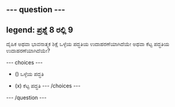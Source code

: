 --- question ---
---
legend: ಪ್ರಶ್ನೆ 8 ರಲ್ಲಿ 9
---

ದೈಹಿಕ ಅಥವಾ ಭಾವನಾತ್ಮಕ ಶಿಕ್ಷೆ ಒಳ್ಳೆಯ ಪದ್ಧತಿಯ ಉದಾಹರಣೆಯಾಗಿದೆಯೇ ಅಥವಾ ಕೆಟ್ಟ ಪದ್ಧತಿಯ ಉದಾಹರಣೆಯಾಗಿದೆಯೇ?

--- choices ---
- () ಒಳ್ಳೆಯ ಪದ್ಧತಿ

- (x) ಕೆಟ್ಟ ಪದ್ಧತಿ
--- /choices ---

--- /question ---
